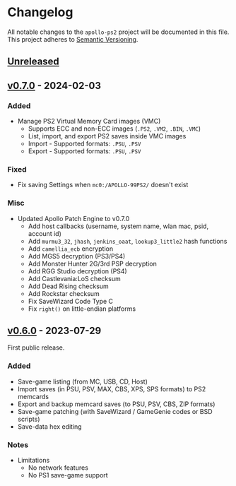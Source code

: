 # Changelog

All notable changes to the `apollo-ps2` project will be documented in this file. This project adheres to [Semantic Versioning](https://semver.org/spec/v2.0.0.html).

## [Unreleased]()

## [v0.7.0](https://github.com/bucanero/apollo-ps2/releases/tag/v0.7.0) - 2024-02-03

### Added

* Manage PS2 Virtual Memory Card images (VMC)
  * Supports ECC and non-ECC images (`.PS2`, `.VM2`, `.BIN`, `.VMC`)
  * List, import, and export PS2 saves inside VMC images
  * Import - Supported formats: `.PSU`, `.PSV`
  * Export - Supported formats: `.PSU`, `.PSV`

### Fixed

* Fix saving Settings when `mc0:/APOLLO-99PS2/` doesn't exist

### Misc

* Updated Apollo Patch Engine to v0.7.0
  - Add host callbacks (username, system name, wlan mac, psid, account id)
  - Add `murmu3_32`, `jhash`, `jenkins_oaat`, `lookup3_little2` hash functions
  - Add `camellia_ecb` encryption
  - Add MGS5 decryption (PS3/PS4)
  - Add Monster Hunter 2G/3rd PSP decryption
  - Add RGG Studio decryption (PS4)
  - Add Castlevania:LoS checksum
  - Add Dead Rising checksum
  - Add Rockstar checksum
  - Fix SaveWizard Code Type C
  - Fix `right()` on little-endian platforms

## [v0.6.0](https://github.com/bucanero/apollo-ps2/releases/tag/v0.6.0) - 2023-07-29

First public release.

### Added

* Save-game listing (from MC, USB, CD, Host)
* Import saves (in PSU, PSV, MAX, CBS, XPS, SPS formats) to PS2 memcards
* Export and backup memcard saves (to PSU, PSV, CBS, ZIP formats)
* Save-game patching (with SaveWizard / GameGenie codes or BSD scripts)
* Save-data hex editing

### Notes

* Limitations
  * No network features
  * No PS1 save-game support

